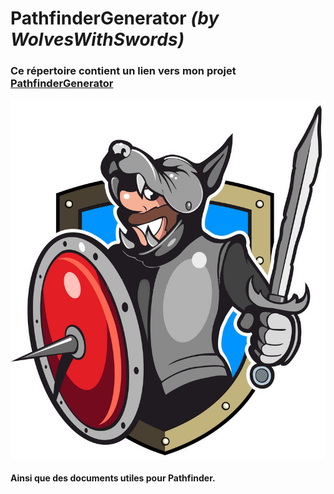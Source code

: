 # PathfinderGenerator *(by WolvesWithSwords)*
### Ce répertoire contient un lien vers mon projet [PathfinderGenerator](https://github.com/WolvesWithSword/PathfinderGenerator)
![WolvesWithSwords](https://github.com/WolvesWithSword/PathfinderGenerator/blob/master/Ressources/WolvesWithSwords.png)  

#### Ainsi que des documents utiles pour Pathfinder.
